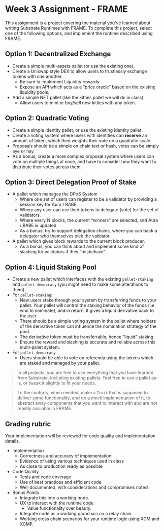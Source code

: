 # Week 3 Assignment - FRAME

This assignment is a project covering the material you've learned about writing Substrate Runtimes with FRAME. To complete this project, select one of the following options, and implement the runtime described using FRAME.


## Option 1: Decentralized Exchange

- Create a simple multi-assets pallet (or use the existing one).
- Create a Uniswap style DEX to allow users to trustlessly exchange tokens with one another.
    - Be sure to implement Liquidity rewards.
    - Expose an API which acts as a “price oracle” based on the existing liquidity pools.
- Add a simple NFT pallet (like the kitties pallet we will do in class)
    - Allow users to mint or buy/sell new kitties with any token.

## Option 2: Quadratic Voting

- Create a simple Identity pallet, or use the existing identity pallet.
- Create a voting system where users with identities can **reserve** an amount of token, which then weights their vote on a quadratic scale.
- Proposals should be a simple on chain text or hash, votes can be simply aye or nay.
- As a bonus, create a more complex proposal system where users can vote on multiple things at once, and have to consider how they want to distribute their votes across them.

## Option 3: Direct Delegation Proof of Stake

- A pallet which manages the DPoS System
    - Where one set of users can register to be a validator by providing a session key for Aura / BABE.
    - Where any user can use their tokens to delegate (vote) for the set of validators.
    - Where every N blocks, the current “winners” are selected, and Aura / BABE is updated.
    - As a bonus, try to support delegation chains, where you can back a delegator who themselves pick the validator.
- A pallet which gives block rewards to the current block producer.
    - As a bonus, you can think about and implement some kind of slashing for validators if they “misbehave”

## Option 4: Liquid Staking Pool

- Create a new pallet which interfaces with the existing `pallet-staking` and `pallet-democracy` (you might need to make some alterations to them).
- For `pallet-staking`:
    - New users stake through your system by transferring funds to your pallet. Your pallet will control the staking behavior of the funds (i.e. who to nominate), and in return, it gives a liquid derivative back to the user.
    - There should be a simple voting system in the pallet where holders of the derivative token can influence the nomination strategy of the pool.
    - The derivative token must be transferrable, hence “liquid” staking.
    - Ensure the reward and slashing is accurate and reliable across this multi-pallet system.
- For `pallet-democracy`
    - Users should be able to vote on referenda using the tokens which are staked and managed by your pallet.

> In all projects, you are free to use everything that you have learned from Substrate, including existing pallets. Feel free to use a pallet as-is, or tweak it slightly to fit your needs.

> To the contrary, when needed, make a `Trait` that is supposed to deliver some functionality, and do a *mock* implementation of it, to abstract away components that you want to interact with and are not readily available in FRAME.

## Grading rubric

Your implementation will be reviewed for code quality and implementation details.

- Implementation
    - Correctness and accuracy of implementation
    - Evidence of using various techniques used in class
    - As close to production ready as possible
- Code Quality
    - Tests and code coverage
    - Use of best practices and efficient code
    - Well documented, with considerations and compromises noted
- Bonus Points
    - Integrate this into a working node.
    - UX to interact with the runtime code.
        - Value functionality over beauty.
    - Integrate node as a working parachain on a relay chain.
    - Working cross chain scenarios for your runtime logic using XCM and XCMP.